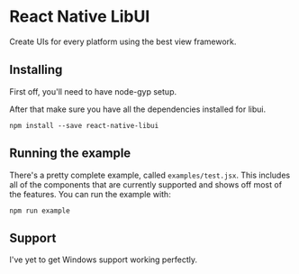 # React Native LibUI
Create UIs for every platform using the best view framework.

## Installing

First off, you'll need to have node-gyp setup.

After that make sure you have all the dependencies installed for libui.

```
npm install --save react-native-libui
```

## Running the example

There's a pretty complete example, called `examples/test.jsx`. This includes all of the components that are currently supported and shows off most of the features. You can run the example with:

```
npm run example
```

## Support

I've yet to get Windows support working perfectly.

